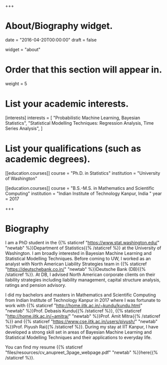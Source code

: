 +++
# About/Biography widget.

date = "2016-04-20T00:00:00"
draft = false

widget = "about"

# Order that this section will appear in.
weight = 5

# List your academic interests.
[interests]
  interests = [
    "Probabilistic Machine Learning, Bayesian Statistics",
    "Statistical Modelling Techniques: Regression Analysis, Time Series Analysis",
  ]

# List your qualifications (such as academic degrees).
[[education.courses]]
  course = "Ph.D. in Statistics"
  institution = "University of Washington"
  
  [[education.courses]]
  course = "B.S.-M.S. in Mathematics and Scientific Computing"
  institution = "Indian Institute of Technology Kanpur, India "
  year = 2017

 
+++

# Biography

I am a PhD student in the {{% staticref "https://www.stat.washington.edu/" "newtab" %}}Department of Statistics{{% /staticref %}} at the University of Washington. I am broadly interested in Bayesian Machine Learning and Statistical Modelling Techniques. Before coming to UW, I worked as an analyst with North American Liability Strategies team in {{% staticref "https://deutschebank.co.in/" "newtab" %}}Deutsche Bank (DB){{% /staticref %}}. At DB, I advised North American corporate clients on their liability strategies including liability management, capital structure analysis, ratings and pension advisory. 

I did my bachelors and masters in Mathematics and Scientific Computing from Indian Institute of Technology Kanpur in 2017 where I was fortunate to work with  {{% staticref "http://home.iitk.ac.in/~kundu/kundu.html" "newtab" %}}Prof. Debasis Kundu{{% /staticref %}}, {{% staticref "http://home.iitk.ac.in/~amitra/" "newtab" %}}Prof. Amit Mitra{{% /staticref %}} and  {{% staticref "https://www.cse.iitk.ac.in/users/piyush/" "newtab" %}}Prof. Piyush Rai{{% /staticref %}}. During my stay at IIT Kanpur, I have developed a strong skill set in areas of Bayesian Machine Learning and Statistical Modelling Techniques and their applications to everyday life.   

You can find my resume  {{% staticref "files/resources/cv_anupreet_3page_webpage.pdf" "newtab" %}}here{{% /staticref %}}.